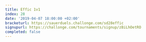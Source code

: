 ```yaml
---
title: Effic 1v1
index: 28
date: '2019-04-07 18:00:00 +02:00'
bracketurl: https://sauerduels.challonge.com/sd28effic
signupurl: https://challonge.com/tournaments/signup/zBiLhOetRO
completed: false
---
```

